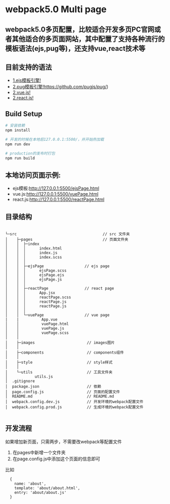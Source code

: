 # webpack5.0 Multi page

## webpack5.0多页配置，比较适合开发多页PC官网或者其他适合的多页面网站，其中配置了支持各种流行的模板语法(ejs,pug等)，还支持vue,react技术等

## 目前支持的语法
- [1.ejs模板引擎!](https://ejs.bootcss.com/)
- [2.pug模板引擎!]()https://github.com/pugjs/pug/)
- [2.vue.js!](https://cn.vuejs.org/)
- [2.react.js!](https://reactjs.org/)
## Build Setup

``` bash
# 安装依赖
npm install

# 开发的时候在本地启127.0.0.1:5500/，并开始热加载
npm run dev

# production的发布时打包
npm run build

```

## 本地访问页面示例:
- ejs模板:http://127.0.0.1:5500/ejsPage.html
- vue.js:http://127.0.0.1:5500/vuePage.html
- react.js:http://127.0.0.1:5500/reactPage.html



## 目录结构

```

└─src                                      // src 文件夹
│    ├─pages                               // 页面文件夹
│    │  ├─index
│    │  │      index.html
│    │  │      index.js
│    │  │      index.scss
│    │  │
│    │  ├─ejsPage                  // ejs page
│    │  │      ejsPage.scss
│    │  │      ejsPage.ejs
│    │  │      ejsPage.js
│    │  │
│    │  ├─reactPage                // react page
│    │  │      App.jsx
│    │  │      reactPage.scss
│    │  │      reactPage.js
│    │  │      reactPage.js
│    │  │
│    │  └─vuePage                  // vue page
|    |          App.vue
│    │          vuePage.html
│    │          vuePage.js
│    │          vuePage.scss
│    │
│    ├─images                       // images图片
│    │
│    ├─components                   // components组件
│    │
│    ├─style                        // style样式
│    │
│    └─utils                        // 工具文件夹
│            utils.js
│  .gitignore
│  package.json                     // 依赖
│  page.config.js                   // 页面的配置文件
│  README.md                        // README.md
│  webpack.config.dev.js            // 开发环境的webpack配置文件
│  webpack.config.prod.js           // 生成环境的webpack配置文件
         

```

## 开发流程

如果增加新页面，只需两步，不需要改webpack等配置文件

1. 在pages中新增一个文件夹
2. 在page.config.js中添加这个页面的信息即可

比如
```
  {
    name: 'about',
    template: 'about/about.html',
    entry: 'about/about.js'
  }

```


